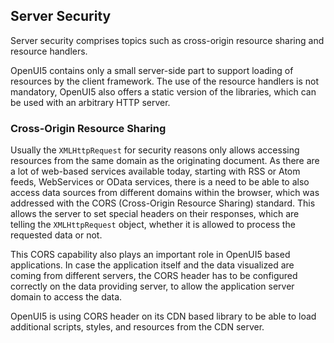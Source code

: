 <!-- loio91f3cac16f4d1014b6dd926db0e91070 -->

## Server Security

Server security comprises topics such as cross-origin resource sharing and resource handlers.

OpenUI5 contains only a small server-side part to support loading of resources by the client framework. The use of the resource handlers is not mandatory, OpenUI5 also offers a static version of the libraries, which can be used with an arbitrary HTTP server.



<a name="loio91f3cac16f4d1014b6dd926db0e91070__section_57D82410C1E94F18919EB276AB273998"/>

### Cross-Origin Resource Sharing

Usually the `XMLHttpRequest` for security reasons only allows accessing resources from the same domain as the originating document. As there are a lot of web-based services available today, starting with RSS or Atom feeds, WebServices or OData services, there is a need to be able to also access data sources from different domains within the browser, which was addressed with the CORS \(Cross-Origin Resource Sharing\) standard. This allows the server to set special headers on their responses, which are telling the `XMLHttpRequest` object, whether it is allowed to process the requested data or not.

This CORS capability also plays an important role in OpenUI5 based applications. In case the application itself and the data visualized are coming from different servers, the CORS header has to be configured correctly on the data providing server, to allow the application server domain to access the data.

OpenUI5 is using CORS header on its CDN based library to be able to load additional scripts, styles, and resources from the CDN server.

